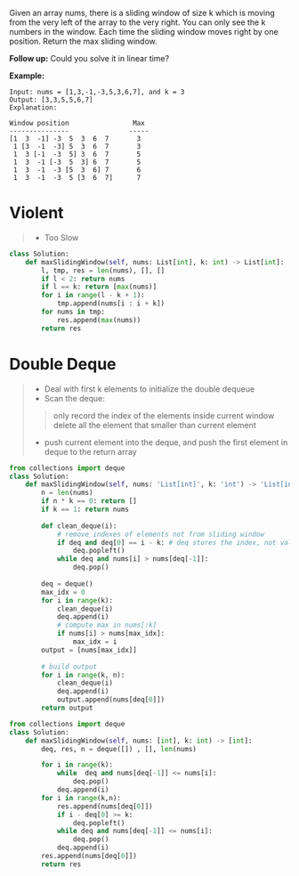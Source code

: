 Given an array nums, there is a sliding window of size k which is moving from the very left of the array to the very right. You can only see the k numbers in the window. Each time the sliding window moves right by one position. Return the max sliding window.

**Follow up:**
Could you solve it in linear time?

**Example:**
```
Input: nums = [1,3,-1,-3,5,3,6,7], and k = 3
Output: [3,3,5,5,6,7] 
Explanation: 

Window position                Max
---------------               -----
[1  3  -1] -3  5  3  6  7       3
 1 [3  -1  -3] 5  3  6  7       3
 1  3 [-1  -3  5] 3  6  7       5
 1  3  -1 [-3  5  3] 6  7       5
 1  3  -1  -3 [5  3  6] 7       6
 1  3  -1  -3  5 [3  6  7]      7
```
# Violent
>* Too Slow
```python
class Solution:
    def maxSlidingWindow(self, nums: List[int], k: int) -> List[int]:
        l, tmp, res = len(nums), [], []
        if l < 2: return nums
        if l == k: return [max(nums)]
        for i in range(l - k + 1):
            tmp.append(nums[i : i + k])
        for nums in tmp:
            res.append(max(nums))
        return res
```
# Double Deque
>* Deal with first k elements to initialize the double dequeue
>* Scan the deque:
>> only record the index of the elements inside current window
>> delete all the element that smaller than current element
>* push current element into the deque, and push the first element in deque to the return array
```python
from collections import deque
class Solution:
    def maxSlidingWindow(self, nums: 'List[int]', k: 'int') -> 'List[int]':
        n = len(nums)
        if n * k == 0: return []
        if k == 1: return nums
        
        def clean_deque(i):
            # remove indexes of elements not from sliding window
            if deq and deq[0] == i - k: # deq stores the index, not value
                deq.popleft()
            while deq and nums[i] > nums[deq[-1]]:
                deq.pop()
        
        deq = deque()
        max_idx = 0
        for i in range(k):
            clean_deque(i)
            deq.append(i)
            # compute max in nums[:k]
            if nums[i] > nums[max_idx]:
                max_idx = i
        output = [nums[max_idx]]
        
        # build output
        for i in range(k, n):
            clean_deque(i)          
            deq.append(i)
            output.append(nums[deq[0]])
        return output
```
```python
from collections import deque
class Solution:
    def maxSlidingWindow(self, nums: [int], k: int) -> [int]:
        deq, res, n = deque([]) , [], len(nums)

        for i in range(k):
            while  deq and nums[deq[-1]] <= nums[i]: 
                deq.pop()
            deq.append(i)
        for i in range(k,n):
            res.append(nums[deq[0]])
            if i - deq[0] >= k:
                deq.popleft()
            while deq and nums[deq[-1]] <= nums[i]:
                deq.pop()
            deq.append(i)
        res.append(nums[deq[0]])
        return res

```
